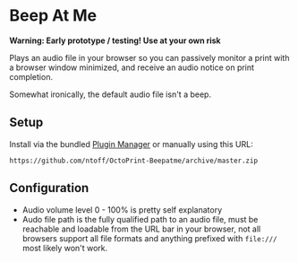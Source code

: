 # Beep At Me

**Warning: Early prototype / testing! Use at your own risk**

Plays an audio file in your browser so you can passively monitor a print with a browser window minimized, and receive an audio notice on print completion.

Somewhat ironically, the default audio file isn't a beep.

## Setup

Install via the bundled [Plugin Manager](https://github.com/foosel/OctoPrint/wiki/Plugin:-Plugin-Manager)
or manually using this URL:

    https://github.com/ntoff/OctoPrint-Beepatme/archive/master.zip

## Configuration

* Audio volume level 0 - 100% is pretty self explanatory
* Audo file path is the fully qualified path to an audio file, must be reachable and loadable from the URL bar in your browser, not all browsers support all file formats and anything prefixed with `file:///` most likely won't work.